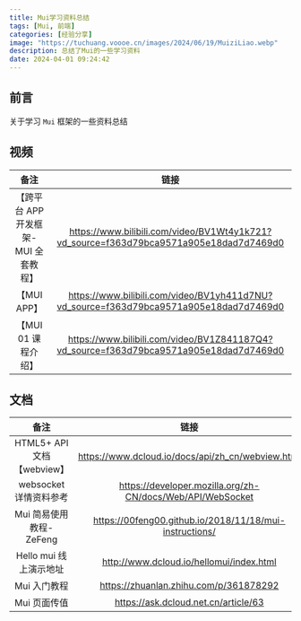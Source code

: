 ```yaml
---
title: Mui学习资料总结
tags: [Mui, 前端]
categories: [经验分享]
image: "https://tuchuang.voooe.cn/images/2024/06/19/MuiziLiao.webp"
description: 总结了Mui的一些学习资料
date: 2024-04-01 09:24:42
---
```


## 前言

关于学习 `Mui` 框架的一些资料总结

## 视频

|                  备注                  |                                          链接                                          |
| :------------------------------------: | :------------------------------------------------------------------------------------: |
| 【跨平台 APP 开发框 架- MUI 全套教程】 | https://www.bilibili.com/video/BV1Wt4y1k721?vd_source=f363d79bca9571a905e18dad7d7469d0 |
|              【MUI APP】               | https://www.bilibili.com/video/BV1yh411d7NU?vd_source=f363d79bca9571a905e18dad7d7469d0 |
|          【MUI 01 课程介绍】           | https://www.bilibili.com/video/BV1Z841187Q4?vd_source=f363d79bca9571a905e18dad7d7469d0 |

## 文档

|            备注            |                            链接                            |
| :------------------------: | :--------------------------------------------------------: |
| HTML5+ API 文档【webview】 |     https://www.dcloud.io/docs/api/zh_cn/webview.html      |
|   websocket 详情资料参考   | https://developer.mozilla.org/zh-CN/docs/Web/API/WebSocket |
|  Mui 简易使用教程-ZeFeng   |  https://00feng00.github.io/2018/11/18/mui-instructions/   |
|   Hello mui 线上演示地址   |          http://www.dcloud.io/hellomui/index.html          |
|        Mui 入门教程        |           https://zhuanlan.zhihu.com/p/361878292           |
|        Mui 页面传值        |            https://ask.dcloud.net.cn/article/63            |
